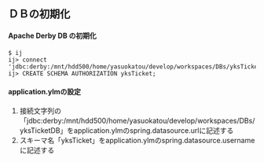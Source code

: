 ## ＤＢの初期化
#### Apache Derby DB の初期化
	$ ij
	ij> connect 'jdbc:derby:/mnt/hdd500/home/yasuokatou/develop/workspaces/DBs/yksTicketDB;create=true';
	ij> CREATE SCHEMA AUTHORIZATION yksTicket;
#### application.ylmの設定
1. 接続文字列の「jdbc:derby:/mnt/hdd500/home/yasuokatou/develop/workspaces/DBs/yksTicketDB」をapplication.ylmのspring.datasource.urlに記述する
1. スキーマ名「yksTicket」をapplication.ylmのspring.datasource.usernameに記述する